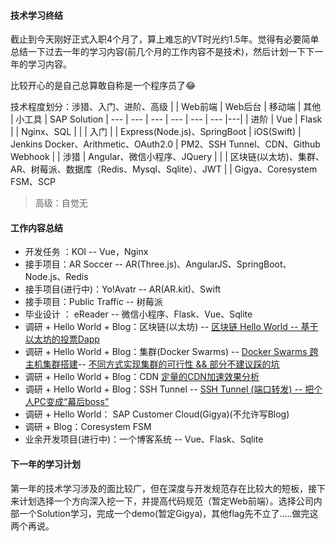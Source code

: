 #### 技术学习终结
截止到今天刚好正式入职4个月了，算上难忘的VT时光约1.5年。觉得有必要简单总结一下过去一年的学习内容(前几个月的工作内容不是技术)，然后计划一下下一年的学习内容。

比较开心的是自己总算敢自称是一个程序员了😂

技术程度划分：涉猎、入门、进阶、高级
|    | Web前端 | Web后台 | 移动端 | 其他 | 小工具 | SAP Solution 
| --- | --- | ---  | --- | --- | --- |---|
| 进阶 | Vue | Flask |  | Nginx、SQL |   | 
| 入门 |   | Express(Node.js)、SpringBoot   | iOS(Swift) | Jenkins  Docker、Arithmetic、OAuth2.0 | PM2、SSH Tunnel、CDN、Github Webhook | 
| 涉猎 | Angular、微信小程序、JQuery  |  |    | 区块链(以太坊)、集群、AR、树莓派、数据库（Redis、Mysql、Sqlite）、JWT |  | Gigya、Coresystem FSM、SCP
> 高级：自觉无

#### 工作内容总结
* 开发任务 ：KOI -- Vue，Nginx
* 接手项目：AR Soccer --  AR(Three.js)、AngularJS、SpringBoot、Node.js、Redis
* 接手项目(进行中)：Yo!Avatr -- AR(AR.kit)、Swift
* 接手项目：Public Traffic -- 树莓派
* 毕业设计 ： eReader -- 微信小程序、Flask、Vue、Sqlite
* 调研 + Hello World + Blog：区块链(以太坊) -- [区块链 Hello World -- 基于以太坊的投票Dapp](https://www.jianshu.com/p/25f37cf25b05)
* 调研 + Hello World + Blog：集群(Docker Swarms) -- [Docker Swarms 跨主机集群搭建](https://www.jianshu.com/p/7f4a40681def)-- [不同方式实现集群的可行性 && 部分不建议踩的坑](https://www.jianshu.com/p/0e0ff9223e11)
* 调研 + Hello World + Blog：CDN [定量的CDN加速效果分析](https://www.jianshu.com/p/c3dd899da9f1)
* 调研 + Hello World + Blog：SSH Tunnel -- [SSH Tunnel (端口转发) -- 把个人PC变成“幕后boss”](https://www.jianshu.com/p/d8ae87c50e8d)
* 调研 + Hello World： SAP Customer Cloud(Gigya)(不允许写Blog)
* 调研 + Blog：Coresystem FSM 
* 业余开发项目(进行中)：一个博客系统 -- Vue、Flask、Sqlite

#### 下一年的学习计划
第一年的技术学习涉及的面比较广，但在深度与开发规范存在比较大的短板，接下来计划选择一个方向深入挖一下，并提高代码规范（暂定Web前端）。选择公司内部一个Solution学习，完成一个demo(暂定Gigya)，其他flag先不立了.....做完这两个再说。